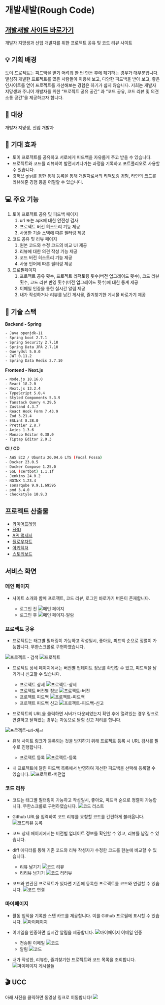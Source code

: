 # 개발새발(Rough Code)
## [개발새발 사이트 바로가기](https://rough-code.com)

개발자 지망생과 신입 개발자를 위한 프로젝트 공유 및 코드 리뷰 사이트

## 💡 기획 배경
토이 프로젝트는 피드백을 받기 어려워 한 번 만든 후에 폐기하는 경우가 대부분입니다. 열심히 개발한 프로젝트를 많은 사람들이 이용해 보고, 다양한 피드백을 받아 보고, 좋은 인사이트를 얻어 프로젝트를 개선해보는 경험은 하기가 쉽지 않습니다. 저희는 개발자 지망생과 주니어 개발자를 위한 “프로젝트 공유 공간” 과 “코드 공유, 코드 리뷰 및 의견 소통 공간”을 제공하고자 합니다.

## 🚩 대상
개발자 지망생, 신입 개발자

## 🌟 기대 효과
- 토이 프로젝트를 공유하고 서로에게 피드백을 자유롭게 주고 받을 수 있습니다.
- 프로젝트와 코드를 리뷰하여 발전시켜나가는 과정을 기록하고 포트폴리오로 사용할 수 있습니다.
- 깃허브 gist를 통한 통계 등록을 통해 개발자로서의 리팩토링 경험, 타인의 코드를 리뷰해준 경험 등을 어필할 수 있습니다.

## 💻 주요 기능
1. 토이 프로젝트 공유 및 피드백 페이지
    1) url 또는 apk에 대한 안전성 검사
    2) 프로젝트 버전 히스토리 기능 제공
    3) 사용한 기술 스택에 따른 필터링 제공
2. 코드 공유 및 리뷰 페이지
    1) 원본 코드와 수정 코드의 비교 UI 제공
    2) 리뷰에 대한 의견 작성 기능 제공
    3) 코드 버전 히스토리 기능 제공
    4) 사용 언어에 따른 필터링 제공
3. 프로필페이지
    1) 프로젝트 공유 횟수, 프로젝트 리팩토링 횟수(버전 업그레이드 횟수), 
       코드 리뷰 횟수, 코드 리뷰 반영 횟수(버전 업그레이드 횟수)에 대한 통계 제공
    2) 이메일 인증을 통한 실시간 알림 제공
    3) 내가 작성하거나 리뷰를 남긴 게시물, 즐겨찾기한 게시물 바로가기 제공

## 🔧 기술 스택
**Backend - Spring**

```bash
- Java openjdk-11
- Spring boot 2.7.1
- Spring Security 2.7.10
- Spring Data JPA 2.7.10
- Querydsl 5.0.0
- JWT 0.11.2
- Spring Data Redis 2.7.10
```

**Frontend - Next.js**

```bash
- Node.js 18.16.0
- React 18.2.0
- Next.js 13.2.4
- TypeScript 5.0.4
- Styled Components 5.3.9
- Tanstack Query 4.29.5
- Zustand 4.3.7
- React Hook Form 7.43.9
- Zod 3.21.4
- ESLint 8.38.0
- Prettier 2.8.7
- Axios 1.3.6
- Monaco Editor 0.38.0
- Tiptap Editor 2.0.3
```

**CI / CD**

```bash
- AWS EC2 / Ubuntu 20.04.6 LTS (Focal Fossa)
- Docker 23.0.5
- Docker Compose 1.25.0
- SSL (certbot) 1.1.1f
- Jenkins 24.0.2
- NGINX 1.23.4
- sonarqube 9.9.1.69595
- pmd 3.4.0
- checkstyle 10.9.3
```


## 프로젝트 산출물
- [와이어프레임](roughcode-image/docs-wireframe.PNG)
- [ERD](roughcode-image/docs-erd.png) 
- [API 명세서](roughcode-image/docs-api.png)
- [플로우차트](roughcode-image/docs-flowchart.jpg)
- [아키텍쳐](roughcode-image/docs-architecture.png)
- [스토리보드](roughcode-image/docs-storyboard.JPG)


## 서비스 화면
### 메인 페이지
- 사이트 소개와 함께 프로젝트, 코드 리뷰, 로그인 바로가기 버튼이 존재합니다.

    - 로그인 전
    ![메인 페이지](roughcode-image/main.png)
    - 로그인 후
    ![메인 페이지-알람](roughcode-image/main-alarm.gif)


### 프로젝트 공유

- 프로젝트는 태그별 필터링이 가능하고 작성일시, 좋아요, 피드백 순으로 정렬이 가능합니다. 무한스크롤로 구현하였습니다.

![프로젝트](roughcode-image/project.gif)
    - 검색
    ![프로젝트](roughcode-image/project-search.gif)


- 프로젝트 상세 페이지에서는 버전별 업데이트 정보를 확인할 수 있고, 피드백을 남기거나 신고할 수 있습니다.
    - 프로젝트 상세
    ![프로젝트-상세](roughcode-image/project-detail.png)
    - 프로젝트 버전별 정보
    ![프로젝트-버전](roughcode-image/project-version.gif)
    - 프로젝트 피드백
    ![프로젝트-피드백](roughcode-image/project-feedback.gif)
    - 프로젝트 피드백 신고
    ![프로젝트-피드백-신고](roughcode-image/project-feedback-complain.gif)

- 프로젝트의 URL을 클릭하면 서버가 다운되었는지 확인 후에 열려있는 경우 링크로 연결하고 닫혀있는 경우는 자동으로 닫힘 신고 처리를 합니다.

![프로젝트-url-체크](roughcode-image/project-url-check.gif)

- 유해 사이트 링크가 등록되는 것을 방지하기 위해 프로젝트 등록 시 URL 검사를 필수로 진행합니다.
    - 프로젝트 등록
    ![프로젝트-등록](roughcode-image/project-insert.gif)

- 내 프로젝트에 달린 피드백 목록에서 반영하여 개선한 피드백을 선택해 등록할 수 있습니다. 
![프로젝트-버전업](roughcode-image/project-versionup.gif)


### 코드 리뷰 
- 코드는 태그별 필터링이 가능하고 작성일시, 좋아요, 피드백 순으로 정렬이 가능합니다. 무한스크롤로 구현하였습니다.
![코드 리스트](roughcode-image/code.png)

- Github URL을 입력하여 코드 리뷰를 요청할 코드를 간편하게 불러옵니다.
![코드리뷰 등록](roughcode-image/code-insert.gif)

- 코드 상세 페이지에서는 버전별 업데이트 정보를 확인할 수 있고, 리뷰를 남길 수 있습니다.
- diff 에디터를 통해 기존 코드와 리뷰 작성자가 수정한 코드를 한눈에 비교할 수 있습니다.
    - 리뷰 남기기
    ![코드 리뷰](roughcode-image/code-review.gif)
    - 리리뷰 남기기
    ![코드 리리뷰](roughcode-image/code-rereview.gif)

- 코드와 연관된 프로젝트가 있다면 기존에 등록한 프로젝트를 코드와 연결할 수 있습니다.
![코드 연결](roughcode-image/code-project-connect.gif)


### 마이페이지
- 활동 업적을 기록한 스탯 카드를 제공합니다. 이를 Github 프로필에 표시할 수 있습니다.
![마이페이지](roughcode-image/mypage.png)

- 이메일을 인증하면 실시간 알림을 제공합니다.
![마이페이지 이메일 인증](roughcode-image/mypage-emailcheck.gif)
    - 전송된 이메일
    ![코드](roughcode-image/email-validation.jpg)
    - 알림
    ![코드](roughcode-image/email-alarm.jpg)

- 내가 작성한, 리뷰한, 즐겨찾기한 프로젝트와 코드 목록을 조회합니다.
![마이페이지 게시물들](roughcode-image/mypage-posts.gif)


## 🎬 UCC
아래 사진을 클릭하면 동영상 링크로 이동합니다!
<a href="https://www.youtube.com/watch?v=Zqv37SNw6HQ"><img src="roughcode-image/docs-ucc-thumbnail.JPG"/></a>